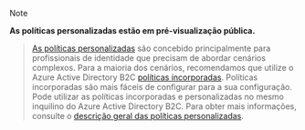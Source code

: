 > [!NOTE]
> **As políticas personalizadas estão em pré-visualização pública.**

> [As políticas personalizadas](..\articles\active-directory-b2c\active-directory-b2c-overview-custom.md#custom-policies) são concebido principalmente para profissionais de identidade que precisam de abordar cenários complexos. Para a maioria dos cenários, recomendamos que utilize o Azure Active Directory B2C [políticas incorporadas](..\articles\active-directory-b2c\active-directory-b2c-overview-custom.md). Políticas incorporadas são mais fáceis de configurar para a sua configuração. Pode utilizar as políticas incorporadas e personalizadas no mesmo inquilino do Azure Active Directory B2C. Para obter mais informações, consulte o [descrição geral das políticas personalizadas](..\articles\active-directory-b2c\active-directory-b2c-overview-custom.md).

